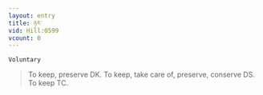 ```yaml
---
layout: entry
title: ཉར་
vid: Hill:0599
vcount: 0
---
```

`Voluntary` 
> To keep, preserve DK\.
 To keep, take care of, preserve, conserve DS\.
 To keep TC\.

